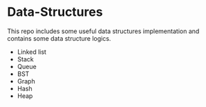 # Data-Structures
This repo includes some useful data structures implementation and contains some data structure logics.
* Linked list
* Stack
* Queue
* BST
* Graph
* Hash
* Heap




